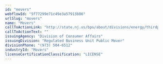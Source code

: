 ```yaml
---
id: "movers"
webflowId: "5f77299e71c49e3a57913b86"
urlSlug: "movers"
name: "Movers"
callToActionLink: "http://state.nj.us/bpu/about/divisions/energy/thirdparty.html"
callToActionText: ""
issuingAgency: "Division of Consumer Affairs"
issuingDivision: "Regulated Business Unit Public Mover"
divisionPhone: "(973) 504-6512"
industryId: "Movers"
licenseCertificationClassification: "LICENSE"
---
```

